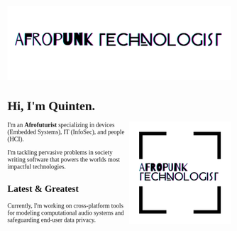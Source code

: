 ![Afropunk Technologist](https://github.com/AfropunkTechnologist/AfropunkTechnologist/blob/master/assets/images/afropunk-technologist.png)

<h1 style="font-family: 'Lora'">Hi, I'm Quinten.</h1>
<img src="https://github.com/AfropunkTechnologist/AfropunkTechnologist/blob/master/assets/images/afropunk-logo.svg" align="right" width="230">
<p style="font-family: 'Poppins'">I'm an <strong>Afrofuturist</strong> specializing in devices (Embedded Systems), IT (InfoSec), and people (HCI).</p>
<p style="font-family: 'Poppins'">I'm tackling pervasive problems in society writing software that powers the worlds most impactful technologies.

<h2 class="heading-section" style="font-family: 'Poppins; font-size: 14vw; font-weight:900'"><strong>Latest &</strong> <span style="font-family: 'Lora'">Greatest</span></h2>
<p style="font-family: 'Poppins'">
Currently, I'm working on cross-platform tools for modeling computational audio systems and safeguarding end-user data privacy.  
</p>


